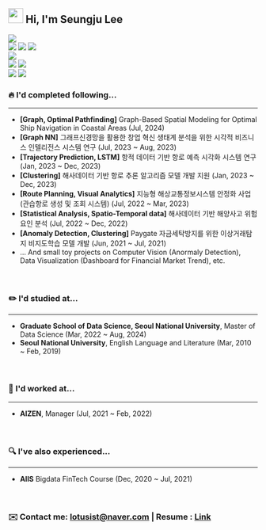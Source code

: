## <img src="https://raw.githubusercontent.com/MartinHeinz/MartinHeinz/master/wave.gif" width="30px"> Hi, I'm Seungju Lee

![](https://img.shields.io/badge/Python-white?style=flat&logo=Python&logoColor=white&color=3776AB)<br>
![](https://img.shields.io/badge/Tensorflow-white?style=flat&logo=Tensorflow&logoColor=white&color=FF6F00)
![](https://img.shields.io/badge/PyTorch-white?style=flat&logo=PyTorch&logoColor=white&color=EE4C2C)
![](https://img.shields.io/badge/Keras-white?style=flat&logo=Keras&logoColor=white&color=D00000)<br>
![](https://img.shields.io/badge/javascript-white?style=flat&logo=javascript&logoColor=white&color=yellow)<br>
![](https://img.shields.io/badge/html5-white?style=flat&logo=html5&logoColor=white&color=#E34F26)
![](https://img.shields.io/badge/css3-white?style=flat&logo=css3&logoColor=white&color=#E34F26)<br>
![](https://img.shields.io/badge/MySQL-white?style=flat&logo=MySQL&logoColor=white&color=4479A1)
![](https://img.shields.io/badge/LINUX-white?style=flat&logo=linux&logoColor=white&color=black)


### 🔥 I'd completed following...
***
* <b>[Graph, Optimal Pathfinding]</b> Graph-Based Spatial Modeling for Optimal Ship Navigation in Coastal Areas (Jul, 2024)
* <b>[Graph NN]</b> 그래프신경망을 활용한 창업 혁신 생태계 분석을 위한 시각적 비즈니스 인텔리전스 시스템 연구 (Jul, 2023 ~ Aug, 2023)
* <b>[Trajectory Prediction, LSTM]</b> 항적 데이터 기반 항로 예측 시각화 시스템 연구 (Jan, 2023 ~ Dec, 2023)
* <b>[Clustering]</b> 해사데이터 기반 항로 추론 알고리즘 모델 개발 지원 (Jan, 2023 ~ Dec, 2023)
* <b>[Route Planning, Visual Analytics]</b> 지능형 해상교통정보시스템 안정화 사업 (관습항로 생성 및 조회 시스템) (Jul, 2022 ~ Mar, 2023)
* <b>[Statistical Analysis, Spatio-Temporal data]</b> 해사데이터 기반 해양사고 위험요인 분석 (Jul, 2022 ~ Dec, 2022)
* <b>[Anomaly Detection, Clustering]</b> Paygate 자금세탁방지를 위한 이상거래탐지 비지도학습 모델 개발 (Jun, 2021 ~ Jul, 2021)
* ... And small toy projects on Computer Vision (Anormaly Detection), Data Visualization (Dashboard for Financial Market Trend), etc.
<br><br><br>

### ✏️ I'd studied at...
***
* <b>Graduate School of Data Science, Seoul National University</b>, Master of Data Science (Mar, 2022 ~ Aug, 2024)
* <b>Seoul National University</b>, English Language and Literature (Mar, 2010 ~ Feb, 2019)
<br><br><br>

### 💼 I'd worked at...
***
* <b>AIZEN</b>, Manager (Jul, 2021 ~ Feb, 2022)
<br><br><br>

### 🔍 I've also experienced...
***
* <b>AIIS</b> Bigdata FinTech Course (Dec, 2020 ~ Jul, 2021)
<br><br><br>


### ✉️ Contact me: lotusist@naver.com |  Resume : [Link](https://lotusist.github.io/resume.html)
